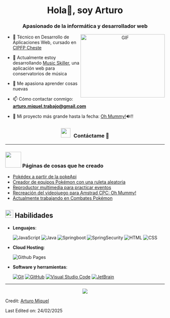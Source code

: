 <h1 align="center">Hola👋, soy Arturo</h1>
<h3 align="center">Apasionado de la informática y desarrollador web</h3>

<a target="_blank" align="center">
  <img align="right" top="500" height="200" width="266" alt="GIF" src="https://media.giphy.com/media/SWoSkN6DxTszqIKEqv/giphy.gif">
</a>

- 🔭 Técnico en Desarrollo de Aplicaciones Web, cursado en <a href="https://portal.edu.gva.es/fpcheste/" target="blank">CIPFP Cheste</a>

- 🌱 Actualmente estoy desarrollando <a href="http://www.music-skiller.com" target="blank">Music Skiller</a>, una aplicación web para conservatorios de música

- 📝 Me apasiona aprender cosas nuevas

- 📫 Cómo contactar conmigo: **arturo.miquel.trabajo@gmail.com**

- 📄 Mi proyecto más grande hasta la fecha: <a href="https://arturomiquel.github.io/Oh-Mummy/" target="blank">Oh Mummy!</a>🔊!!

<h3 align="center" > <img src="https://media.giphy.com/media/iY8CRBdQXODJSCERIr/giphy.gif" width="30" height="30" style="margin-right: 10px;">Contáctame 🤝 </h3>

---

### <img src = "https://github.com/7oSkaaa/7oSkaaa/blob/main/Images/about_me.gif?raw=true" width = 50px><b> Páginas de cosas que he creado </b>

<!-- BLOG-POST-LIST:START -->

- [Pokédex a partir de la pokeApi](https://arturomiquel.github.io/Pokedex-pokeApi/)
- [Creador de equipos Pokémon con una ruleta aleatoria](https://arturomiquel.github.io/Creador-de-equipos-Pokemon/)
- [Reproductor multimedia para practicar eventos](https://arturomiquel.github.io/Reproductor-Multimedia/)
- [Recreación del videojuego para Amstrad CPC: Oh Mummy!](https://arturomiquel.github.io/Oh-Mummy/)
- [Actualmente trabajando en Combates Pokémon](https://arturomiquel.github.io/Combates-Pokemon/)
<!-- BLOG-POST-LIST:END -->

## <img src="https://media2.giphy.com/media/QssGEmpkyEOhBCb7e1/giphy.gif?cid=ecf05e47a0n3gi1bfqntqmob8g9aid1oyj2wr3ds3mg700bl&rid=giphy.gif" width ="25"><b> Habilidades </b>

- **Lenguajes**:
    
    <img alt="JavaScript" src="https://img.shields.io/badge/Javascript-%23F7DF1E?style=flat&logo=javascript&logoColor=black&logoSize=auto">
    <img alt="Java" src="https://img.shields.io/badge/Java-%23FF8000?style=flat&logoSize=auto">
    <img alt="Springboot" src="https://img.shields.io/badge/Springboot-%236DB33F?style=flat&logo=springboot&logoColor=white&labelColor=%236DB33F">
    <img alt="SpringSecurity" src="https://img.shields.io/badge/SpringSecurity-%236DB33F?style=flat&logo=springsecurity&logoColor=white&labelColor=%236DB33F">
   <img alt="HTML" src="https://img.shields.io/badge/HTML5%20-%23E34F26.svg?style=flat&logo=html5&logoColor=white">
   <img alt="CSS" src="https://img.shields.io/badge/CSS%20-%231572B6.svg?style=flat&logo=css3&logoColor=white">



- **Cloud Hosting**:

  <img alt="Github Pages" src="https://img.shields.io/badge/-brightgreen?style=flat&logo=githubpages&logoColor=White&logoSize=auto&labelColor=black&color=black&cacheSeconds=3600">
  


- **Software y herramientas**:

    <a href="#"><img alt="Git" src="https://img.shields.io/badge/Git%20-%23F05033.svg?style=plastic&logo=git&logoColor=white"></a>
    <a href="#"><img alt="GitHub" src="https://img.shields.io/badge/github-%23181717.svg?style=plastic&logo=github&logoColor=white"></a>
    <a href="#"><img alt="Visual Studio Code" src="https://img.shields.io/badge/Visual%20Studio%20Code-0078d7.svg?style=plastic&logo=visual-studio-code&logoColor=white"></a>
    <a href="#"><img alt="JetBrain" src="https://img.shields.io/badge/jetbrains-%23000000.svg?style=plastic&logo=jetbrains&logoColor=white" /></a>

---

<p align="center">
  <a href="https://skillicons.dev">
    <img src="https://skillicons.dev/icons?i=git,kubernetes,docker,c,vim" />   
  </a>
</p>

Credit: [Arturo Miquel](https://github.com/Arturmick)

Last Edited on: 24/02/2025
